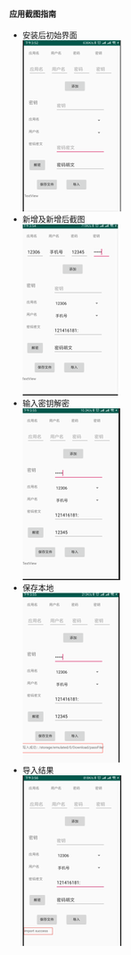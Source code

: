 #### 应用截图指南
+ 安装后初始界面  
![初始](https://github.com/xiaoming11123/accountmanager/blob/master/pic/1.png)
+ 新增及新增后截图  
![初始](https://github.com/xiaoming11123/accountmanager/blob/master/pic/2.png)
+ 输入密钥解密  
![初始](https://github.com/xiaoming11123/accountmanager/blob/master/pic/3.png)
+ 保存本地  
![初始](https://github.com/xiaoming11123/accountmanager/blob/master/pic/4.png)
+ 导入结果  
![初始](https://github.com/xiaoming11123/accountmanager/blob/master/pic/5.jpg)
